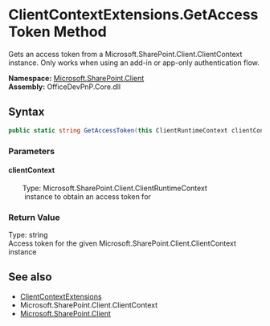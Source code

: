 # ClientContextExtensions.GetAccessToken Method  
 Gets an access token from a Microsoft.SharePoint.Client.ClientContext instance. Only works when using an add-in or app-only authentication flow.   

**Namespace:** [Microsoft.SharePoint.Client](Microsoft.SharePoint.Client.md)  
**Assembly:** OfficeDevPnP.Core.dll  
## Syntax
```C#
public static string GetAccessToken(this ClientRuntimeContext clientContext)
```
### Parameters
#### clientContext  
&emsp;&emsp;Type: Microsoft.SharePoint.Client.ClientRuntimeContext  
&emsp;&emsp; instance to obtain an access token for  

  

### Return Value
Type: string  
Access token for the given Microsoft.SharePoint.Client.ClientContext instance  


## See also
- [ClientContextExtensions](Microsoft.SharePoint.Client.ClientContextExtensions.md) 
- Microsoft.SharePoint.Client.ClientContext
- [Microsoft.SharePoint.Client](Microsoft.SharePoint.Client.md) 
